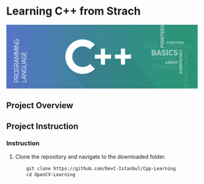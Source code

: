# Learning C++ from Strach

[//]: # (Image Reference)

[img]: ./assets/c++.png "SLAM"

![SLAM][img]

## Project Overview


## Project Instruction

### Instruction

1. Clone the repository and navigate to the downloaded folder.

	```
		git clone https://github.com/DevC-Istanbul/Cpp-Learning
		cd OpenCV-Learning
	```
	
